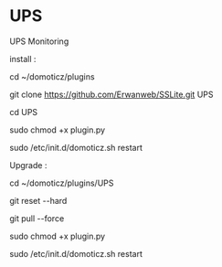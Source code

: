 # UPS
UPS Monitoring


install :

cd ~/domoticz/plugins

git clone https://github.com/Erwanweb/SSLite.git UPS

cd UPS

sudo chmod +x plugin.py

sudo /etc/init.d/domoticz.sh restart

Upgrade :

cd ~/domoticz/plugins/UPS

git reset --hard

git pull --force

sudo chmod +x plugin.py

sudo /etc/init.d/domoticz.sh restart
